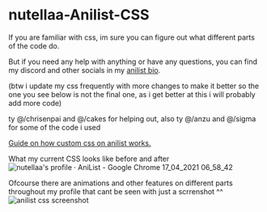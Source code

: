 # nutellaa-Anilist-CSS

If you are familiar with css, im sure you can figure out what different parts of the code do.

But if you need any help with anything or have any questions, you can find my discord and other socials in my [anilist bio](https://anilist.co/user/nutellaa/).

(btw i update my css frequently with more changes to make it better so the one you see below is not the final one, as i get better at this i will probably add more code)

ty @/chrisenpai and @/cakes for helping out, also ty @/anzu and @/sigma for some of the code i used

[Guide on how custom css on anilist works.](https://github.com/Kurisu-chan/anilist-css#super-easy-installation-guide)

What my current CSS looks like before and after![nutellaa's profile · AniList - Google Chrome 17_04_2021 06_58_42](https://user-images.githubusercontent.com/82683011/115103546-899b8880-9f4a-11eb-8632-d3a4b3e586df.png)

Ofcourse there are animations and other features on different parts throughout my profile that cant be seen with just a scrrenshot ^^
![anilist css screenshot](https://user-images.githubusercontent.com/82683011/115103487-24479780-9f4a-11eb-8fa8-c7cc2652008e.png) 
